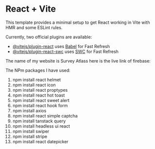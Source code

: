 # React + Vite

This template provides a minimal setup to get React working in Vite with HMR and some ESLint rules.

Currently, two official plugins are available:

- [@vitejs/plugin-react](https://github.com/vitejs/vite-plugin-react/blob/main/packages/plugin-react/README.md) uses [Babel](https://babeljs.io/) for Fast Refresh
- [@vitejs/plugin-react-swc](https://github.com/vitejs/vite-plugin-react-swc) uses [SWC](https://swc.rs/) for Fast Refresh


The name of my website is Survey Atlass
here  is the live link of firebase: 


The NPm packages I have used:
1. npm install react helmet
2. npm install react icon
3. npm install react proptypes
4. npm install react hot toast
5. npm install react sweet alert
6. npm install react hook form
7. npm install axios
8. npm install react simple captcha
9. npm install tanstack query
10. npm install headless ui react
11. npm install swiper
12. npm install stripe
13. npm install react datepicker
